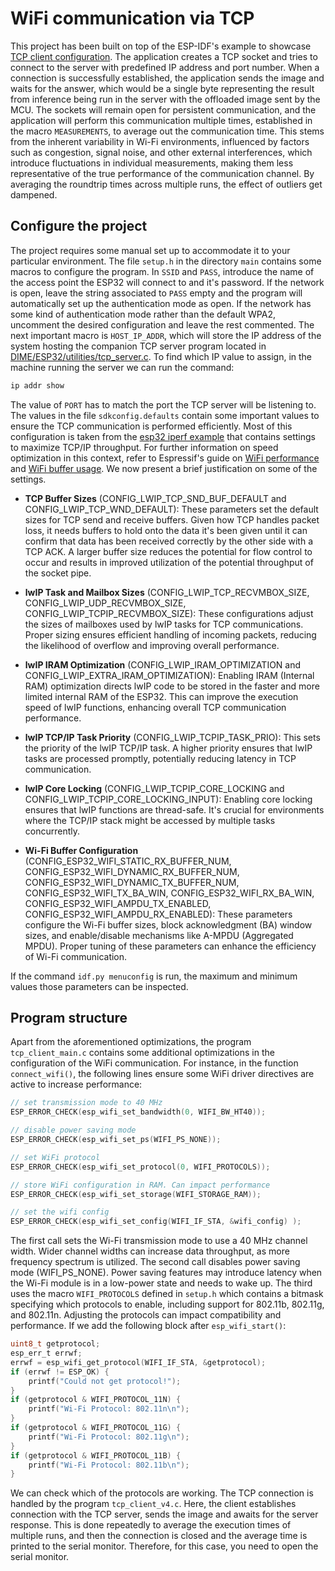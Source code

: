# WiFi communication via TCP

This project has been built on top of the ESP-IDF's example to showcase [TCP client configuration](https://github.com/espressif/esp-idf/tree/master/examples/protocols/sockets/tcp_client). The application creates a TCP socket and tries to connect to the server with predefined IP address and port number. When a connection is successfully established, the application sends the image and waits for the answer, which would be a single byte representing the result from inference being run in the server with the offloaded image sent by the MCU. The sockets will remain open for persistent communication, and the application will perform this communication multiple times, established in the macro `MEASUREMENTS`, to average out the communication time. This stems from the inherent variability in Wi-Fi environments, influenced by factors such as congestion, signal noise, and other external interferences, which introduce fluctuations in individual measurements, making them less representative of the true performance of the communication channel. By averaging the roundtrip times across multiple runs, the effect of outliers get dampened.

## Configure the project

The project requires some manual set up to accommodate it to your particular environment. The file `setup.h` in the directory `main` contains some macros to configure the program. In `SSID` and `PASS`, introduce the name of the access point the ESP32 will connect to and it's password. If the network is open, leave the string associated to `PASS` empty and the program will automatically set up the authentication mode as open. If the network has some kind of authentication mode rather than the default WPA2, uncomment the desired configuration and leave the rest commented. The next important macro is `HOST_IP_ADDR`, which will store the IP address of the system hosting the companion TCP server program located in [DIME/ESP32/utilities/tcp_server.c](https://github.com/JoseGaDel/DIME/tree/main/ESP32/utilities). To find which IP value to assign, in the machine running the server we can run the command:

```bash
ip addr show
```

The value of `PORT` has to match the port the TCP server will be listening to. The values in the file `sdkconfig.defaults` contain some important values to ensure the TCP communication is performed efficiently. Most of this configuration is taken from the [esp32 iperf example](https://docs.espressif.com/projects/esp-idf/en/v5.0/esp32/api-guides/lwip.html#lwip-performance) that contains settings to maximize TCP/IP throughput. For further information on speed optimization in this context, refer to Espressif's guide on [WiFi performance](https://docs.espressif.com/projects/esp-idf/en/v5.0/esp32/api-guides/wifi.html#how-to-improve-wi-fi-performance) and [WiFi buffer usage](https://docs.espressif.com/projects/esp-idf/en/v5.0/esp32/api-guides/wifi.html#wifi-buffer-usage). We now present a brief justification on some of the settings.

- **TCP Buffer Sizes** (CONFIG_LWIP_TCP_SND_BUF_DEFAULT and CONFIG_LWIP_TCP_WND_DEFAULT): These parameters set the default sizes for TCP send and receive buffers. Given how TCP handles packet loss, it needs buffers to hold onto the data it's been given until it can confirm that data has been received correctly by the other side with a TCP ACK. A larger buffer size reduces the potential for flow control to occur and results in improved utilization of the potential throughput of the socket pipe.

- **lwIP Task and Mailbox Sizes** (CONFIG_LWIP_TCP_RECVMBOX_SIZE, CONFIG_LWIP_UDP_RECVMBOX_SIZE, CONFIG_LWIP_TCPIP_RECVMBOX_SIZE): These configurations adjust the sizes of mailboxes used by lwIP tasks for TCP communications. Proper sizing ensures efficient handling of incoming packets, reducing the likelihood of overflow and improving overall performance.

- **lwIP IRAM Optimization** (CONFIG_LWIP_IRAM_OPTIMIZATION and CONFIG_LWIP_EXTRA_IRAM_OPTIMIZATION): Enabling IRAM (Internal RAM) optimization directs lwIP code to be stored in the faster and more limited internal RAM of the ESP32. This can improve the execution speed of lwIP functions, enhancing overall TCP communication performance.

- **lwIP TCP/IP Task Priority** (CONFIG_LWIP_TCPIP_TASK_PRIO): This sets the priority of the lwIP TCP/IP task. A higher priority ensures that lwIP tasks are processed promptly, potentially reducing latency in TCP communication.

- **lwIP Core Locking** (CONFIG_LWIP_TCPIP_CORE_LOCKING and CONFIG_LWIP_TCPIP_CORE_LOCKING_INPUT): Enabling core locking ensures that lwIP functions are thread-safe. It's crucial for environments where the TCP/IP stack might be accessed by multiple tasks concurrently.

- **Wi-Fi Buffer Configuration** (CONFIG_ESP32_WIFI_STATIC_RX_BUFFER_NUM, CONFIG_ESP32_WIFI_DYNAMIC_RX_BUFFER_NUM, CONFIG_ESP32_WIFI_DYNAMIC_TX_BUFFER_NUM, CONFIG_ESP32_WIFI_TX_BA_WIN, CONFIG_ESP32_WIFI_RX_BA_WIN, CONFIG_ESP32_WIFI_AMPDU_TX_ENABLED, CONFIG_ESP32_WIFI_AMPDU_RX_ENABLED): These parameters configure the Wi-Fi buffer sizes, block acknowledgment (BA) window sizes, and enable/disable mechanisms like A-MPDU (Aggregated MPDU). Proper tuning of these parameters can enhance the efficiency of Wi-Fi communication.

If the command `idf.py menuconfig` is run, the maximum and minimum values those parameters can be inspected.

## Program structure

Apart from the aforementioned optimizations, the program `tcp_client_main.c` contains some additional optimizations in the configuration of the WiFi communication. For instance, in the function `connect_wifi()`,  the following lines ensure some WiFi driver directives are active to increase performance:

```C
// set transmission mode to 40 MHz
ESP_ERROR_CHECK(esp_wifi_set_bandwidth(0, WIFI_BW_HT40));

// disable power saving mode
ESP_ERROR_CHECK(esp_wifi_set_ps(WIFI_PS_NONE));

// set WiFi protocol
ESP_ERROR_CHECK(esp_wifi_set_protocol(0, WIFI_PROTOCOLS));

// store WiFi configuration in RAM. Can impact performance
ESP_ERROR_CHECK(esp_wifi_set_storage(WIFI_STORAGE_RAM));

// set the wifi config
ESP_ERROR_CHECK(esp_wifi_set_config(WIFI_IF_STA, &wifi_config) );
```

The first call sets the Wi-Fi transmission mode to use a 40 MHz channel width. Wider channel widths can increase data throughput, as more frequency spectrum is utilized. The second call disables power saving mode (WIFI_PS_NONE). Power saving features may introduce latency when the Wi-Fi module is in a low-power state and needs to wake up. The third uses the macro `WIFI_PROTOCOLS` defined in `setup.h` which contains a bitmask specifying which protocols to enable, including support for 802.11b, 802.11g, and 802.11n. Adjusting the protocols can impact compatibility and performance. If we add the following block after `esp_wifi_start()`: 

```C
uint8_t getprotocol;
esp_err_t errwf;
errwf = esp_wifi_get_protocol(WIFI_IF_STA, &getprotocol);
if (errwf != ESP_OK) {
	printf("Could not get protocol!");
}
if (getprotocol & WIFI_PROTOCOL_11N) {
	printf("Wi-Fi Protocol: 802.11n\n");
}
if (getprotocol & WIFI_PROTOCOL_11G) {
	printf("Wi-Fi Protocol: 802.11g\n");
}
if (getprotocol & WIFI_PROTOCOL_11B) {
	printf("Wi-Fi Protocol: 802.11b\n");
}
```

We can check which of the protocols are working. The TCP connection is handled by the program `tcp_client_v4.c`. Here, the client establishes connection with the TCP server, sends the image and awaits for the server response. This is done repeatedly to average the execution times of multiple runs, and then the connection is closed and the average time is printed to the serial monitor. Therefore, for this case, you need to open the serial monitor.
